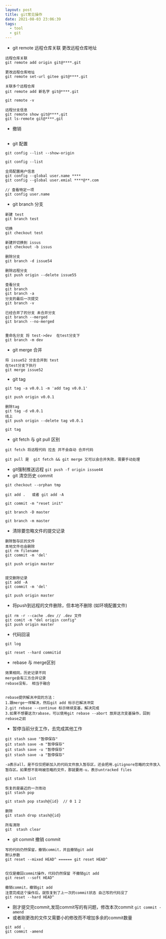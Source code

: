 ```yaml
---
layout: post
title: git常见操作
date: 2021-08-03 23:06:39
tags:
  - tool
  - git
---
```


- git remote 远程仓库关联 更改远程仓库地址
```
远程仓库关联
git remote add origin git@****.git

更改远程仓库地址
git remote set-url gitee git@****.git

关联多个远程仓库
git remote add 新名字 git@****.git

git remote -v

远程分支信息
git remote show git@****.git
git ls-remote git@****.git
```

- 撤销
```

```
- git 配置
```
git config --list --show-origin

git config --list

全局配置用户信息
git config --global user.name ****
git config --global user.emial ****@**.com

// 查看特定一项
git config user.name
```
- git branch 分支
```
新建 test
git branch test

切换
git checkout test

新建并切换到 issus
git checkout -b issus

删除分支
git branch -d issue54

删除远程分支
git push origin --delete issue55

查看分支
git branch 
git branch -a
分支的最后一次提交
git branch -v 

已经合并了的分支 未合并分支
git branch --merged
git branch --no-merged


重命名分支 将 test->dev  在test分支下
git branch -m dev
```
- git merge 合并
```
将 issue52 分支合并到 test
在test分支下执行
git merge issue52
```
- git tag
```
git tag -a v0.0.1 -m 'add tag v0.0.1'

git push origin v0.0.1

删除tag
git tag -d v0.0.1
线上
git push origin --delete tag v0.0.1

git tag
```

- git fetch 与 git pull 区别
```
git fetch 将远程代码 拉去 并不会自动 合并代码

git pull 是  git fetch && git merge 又可以会合并失败，需要手动处理

```
- git强制推送远程
`git push -f origin issue44`
- git 清空历史 commit
```
git checkout --orphan tmp

git add .   或者 git add -A

git commit -m "reset init"

git branch -D master

git branch -m master
```
- 清除要忽略文件的提交记录
```
删除暂存区的文件
本地文件也会删除
git rm filename
git commit -m 'del'

git push origin master


提交删除记录
git add -A
git commit -m 'del'

git push origin master

```
- 将push到远程的文件删除，但本地不删除 (如环境配置文件)
```
git rm -r --cache .dev // .dev 文件
git comit -m "del origin config"
git push origin master
```
- 代码回滚
```
git log

git reset --hard commitid
```
- rebase 与 merge区别
```
效果相同，历史记录不同
merge会有三方合并记录
rebase没有， 相当于融合


rebase提供解决冲突的方法：
1.跟merge一样解决，然后git add 标示已解决冲突
2.git rebase --continue 标示继续变基，解决完成
3.如果不想要这次rabase，可以使用git rebase --abort 放弃这次变基操作，回到rebase之前
```
- 暂停当前分支工作，去完成其他工作
```
git stash save "暂停保存"  
git stash save -m "暂停保存"  
git stash save -u "暂停保存"  
git stash save -a "暂停保存"  

-a表示all，是不仅仅把新加入的代码文件放入暂存区，还会把用.gitignore忽略的文件放入暂存区。如果想不影响被忽略的文件，那就要用-u，表示untracked files

git stash list

恢复的是最近的一次改动
git stash pop

git stash pop stash@{id}  // 0 1 2  

删除
git stash drop stash@{id}

所有清除
git  stash clear
```
- git commit 撤销 commit
```
写的代码仍然保留，撤销commit，并且撤销git add
默认参数
git reset --mixed HEAD^ ====== git reset HEAD^


仅仅是撤回commit操作，代码仍然保留 不撤销git add
git reset --soft HEAD^

撤销commit，撤销git add 
注意完成这个操作后，就恢复到了上一次的commit状态 自己写的代码没了
git reset --hard HEAD^
```
- 刚才提交完commit,发现commit写的有问题，修改本次commit 
`git commit -amend`
-  或者刚更改的文件又需要小的修改而不增加多余的commit数量
```
git add .
git commit -amend
```